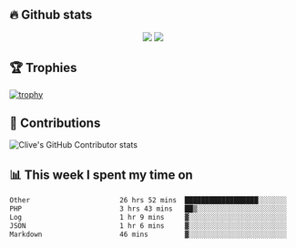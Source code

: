 ## &#128293; Github stats

<!-- GitHub Readme Streak Stats - https://github.com/DenverCoder1/github-readme-streak-stats -->
<p align="center">

<picture>
  <source 
    srcset="https://github-readme-stats.vercel.app/api?username=clivewalkden&count_private=true&show_icons=true&theme=darcula"
    media="(prefers-color-scheme: dark)"
  />
  <source
    srcset="https://github-readme-stats.vercel.app/api?username=clivewalkden&count_private=true&show_icons=true&theme=calm"
    media="(prefers-color-scheme: light), (prefers-color-scheme: no-preference)"
  />
  <img src="https://github-readme-stats.vercel.app/api?username=clivewalkden&count_private=true&show_icons=true&theme=darcula" />
</picture>

<a href="https://git.io/streak-stats" target="_blank">
  <img src="http://github-readme-streak-stats.herokuapp.com?user=clivewalkden&theme=darcula&date_format=j%20M%5B%20Y%5D" />
</a>

</p>

## &#127942; Trophies
[![trophy](https://github-profile-trophy.vercel.app/?username=clivewalkden&theme=onedark)](https://github.com/clivewalkden/github-profile-trophy)

## &#129309; Contributions
![Clive's GitHub Contributor stats](https://github-contributor-stats.vercel.app/api?username=clivewalkden)

## &#128202; This week I spent my time on
<!--START_SECTION:waka-->

```txt
Other                      26 hrs 52 mins  ██████████████████░░░░░░░   71.81 %
PHP                        3 hrs 43 mins   ██▒░░░░░░░░░░░░░░░░░░░░░░   09.94 %
Log                        1 hr 9 mins     ▓░░░░░░░░░░░░░░░░░░░░░░░░   03.08 %
JSON                       1 hr 6 mins     ▓░░░░░░░░░░░░░░░░░░░░░░░░   02.97 %
Markdown                   46 mins         ▓░░░░░░░░░░░░░░░░░░░░░░░░   02.07 %
```

<!--END_SECTION:waka-->
